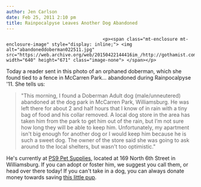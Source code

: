 ```yaml
---
author: Jen Carlson
date: Feb 25, 2011 2:10 pm
title: Rainpocalpyse Leaves Another Dog Abandoned
---
```


	
										<p><span class="mt-enclosure mt-enclosure-image" style="display: inline;"> <img alt="abandoneddoberman022511.jpg" src="https://web.archive.org/web/20150422144416im_/http://gothamist.com/attachments/arts_jen/abandoneddoberman022511.jpg" width="640" height="671" class="image-none"> </span></p>

<p>Today a reader sent in this photo of an orphaned doberman, which she found tied to a fence in McCarren Park... abandoned during Rainpocalpyse &apos;11. She tells us: </p>

<blockquote>&quot;This morning, I found a Doberman Adult dog (male/unneutered) abandoned at the dog park in McCarren Park, Williamsburg.  He was left there for about 2 and half hours that I know of in rain with a tiny bag of food and his collar removed.  A local dog store in the area has taken him from the park to get him out of the rain, but I&#x2019;m not sure how long they will be able to keep him.  Unfortunately, my apartment isn&apos;t big enough for another dog or I would keep him because he is such a sweet dog. The owner of the store said she was going to ask around to the local shelters, but wasn&apos;t too optimistic.&quot;</blockquote>

<p>He&apos;s currently at <a href="https://web.archive.org/web/20150422144416/http://www.ps9pets.com/index.php">PS9 Pet Supplies</a>, located at 169 North 6th Street in Williamsburg. If you can adopt or foster him, we suggest you call them, or head over there today! If you can&apos;t take in a dog, you can always donate money towards saving <a href="https://web.archive.org/web/20150422144416/http://gothamist.com/2011/02/22/puppy_fans_save_this_puppy.php">this little pup</a>.</p>					
										
									
				